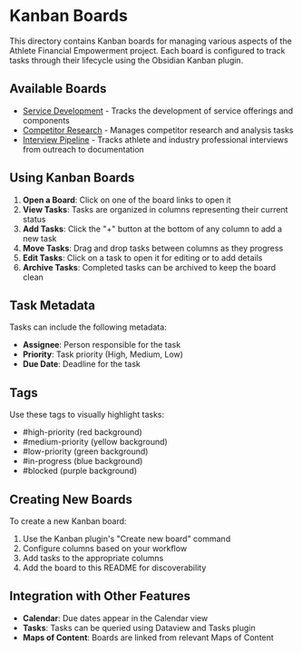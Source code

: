 # Kanban Boards

This directory contains Kanban boards for managing various aspects of the Athlete Financial Empowerment project. Each board is configured to track tasks through their lifecycle using the Obsidian Kanban plugin.

## Available Boards

- [Service Development](service-development.md) - Tracks the development of service offerings and components
- [Competitor Research](competitor-research.md) - Manages competitor research and analysis tasks
- [Interview Pipeline](interview-pipeline.md) - Tracks athlete and industry professional interviews from outreach to documentation

## Using Kanban Boards

1. **Open a Board**: Click on one of the board links to open it
2. **View Tasks**: Tasks are organized in columns representing their current status
3. **Add Tasks**: Click the "+" button at the bottom of any column to add a new task
4. **Move Tasks**: Drag and drop tasks between columns as they progress
5. **Edit Tasks**: Click on a task to open it for editing or to add details
6. **Archive Tasks**: Completed tasks can be archived to keep the board clean

## Task Metadata

Tasks can include the following metadata:

- **Assignee**: Person responsible for the task
- **Priority**: Task priority (High, Medium, Low)
- **Due Date**: Deadline for the task

## Tags

Use these tags to visually highlight tasks:

- #high-priority (red background)
- #medium-priority (yellow background)
- #low-priority (green background)
- #in-progress (blue background)
- #blocked (purple background)

## Creating New Boards

To create a new Kanban board:

1. Use the Kanban plugin's "Create new board" command
2. Configure columns based on your workflow
3. Add tasks to the appropriate columns
4. Add the board to this README for discoverability

## Integration with Other Features

- **Calendar**: Due dates appear in the Calendar view
- **Tasks**: Tasks can be queried using Dataview and Tasks plugin
- **Maps of Content**: Boards are linked from relevant Maps of Content